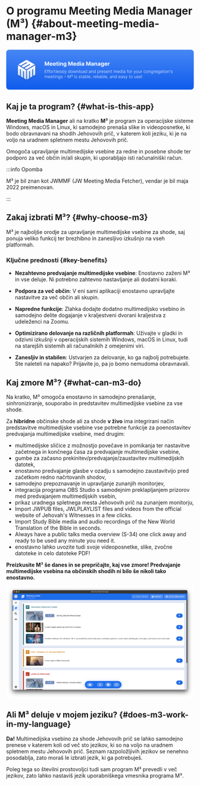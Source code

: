 # O programu Meeting Media Manager (M³) {#about-meeting-media-manager-m3}

![M³ banner](./../assets/m3-banner.png)

## Kaj je ta program? {#what-is-this-app}

**Meeting Media Manager** ali na kratko **M³** je program za operacijske sisteme Windows, macOS in Linux, ki samodejno prenaša slike in videoposnetke, ki bodo obravnavani na shodih Jehovovih prič, v katerem koli jeziku, ki je na voljo na uradnem spletnem mestu Jehovovih prič.

Omogoča upravljanje multimedijske vsebine za redne in posebne shode ter podporo za več občin in/ali skupin, ki uporabljajo isti računalniški račun.

:::info Opomba

M³ je bil znan kot JWMMF (JW Meeting Media Fetcher), vendar je bil maja 2022 preimenovan.

:::

## Zakaj izbrati M³? {#why-choose-m3}

M³ je najboljše orodje za upravljanje multimedijske vsebine za shode, saj ponuja veliko funkcij ter brezhibno in zanesljivo izkušnjo na vseh platformah.

### Ključne prednosti {#key-benefits}

- **Nezahtevno predvajanje multimedijske vsebine**: Enostavno zaženi M³ in vse deluje. Ni potrebno zahtevno nastavljanje ali dodatni koraki.

- **Podpora za več občin**: V eni sami aplikaciji enostavno upravljajte nastavitve za več občin ali skupin.

- **Napredne funkcije**: Zlahka dodajte dodatno multimedijsko vsebino in samodejno delite dogajanje v kraljestveni dvorani kraljestva z udeleženci na Zoomu.

- **Optimizirano delovanje na različnih platformah**: Uživajte v gladki in odzivni izkušnji v operacijskih sistemih Windows, macOS in Linux, tudi na starejših sistemih ali računalnikih z omejenimi viri.

- **Zanesljiv in stabilen**: Ustvarjen za delovanje, ko ga najbolj potrebujete. Ste naleteli na napako? Prijavite jo, pa jo bomo nemudoma obravnavali.

## Kaj zmore M³? {#what-can-m3-do}

Na kratko, M³ omogoča enostavno in samodejno prenašanje, sinhroniziranje, souporabo in predstavitev multimedijske vsebine za vse shode.

Za **hibridne** občinske shode ali za shode **v živo** ima integrirani način predstavitve multimedijske vsebine vse potrebne funkcije za poenostavitev predvajanja multimedijske vsebine, med drugim:

- multimedijske sličice z možnostjo povečave in pomikanja ter nastavitve začetnega in končnega časa za predvajanje multimedijske vsebine,
- gumbe za začasno prekinitev/predvajanje/zaustavitev multimedijskih datotek,
- enostavno predvajanje glasbe v ozadju s samodejno zaustavitvijo pred začetkom redno načrtovanih shodov,
- samodejno prepoznavanje in upravljanje zunanjih monitorjev,
- integracija programa OBS Studio s samodejnim preklapljanjem prizorov med predvajanjem multimedijskih vsebin,
- prikaz uradnega spletnega mesta Jehovovih prič na zunanjem monitorju,
- Import JWPUB files, JWLPLAYLIST files and videos from the official website of Jehovah's Witnesses in a few clicks.
- Import Study Bible media and audio recordings of the New World Translation of the Bible in seconds.
- Always have a public talks media overview (S-34) one click away and ready to be used any minute you need it.
- enostavno lahko uvozite tudi svoje videoposnetke, slike, zvočne datoteke in celo datoteke PDF!

**Preizkusite M³ še danes in se prepričajte, kaj vse zmore! Predvajanje multimedijske vsebina na občinskih shodih ni bilo še nikoli tako enostavno.**

![M³ preview](./../assets/m3-preview.png)

## Ali M³ deluje v mojem jeziku? {#does-m3-work-in-my-language}

**Da!** Multimedijska vsebino za shode Jehovovih prič se lahko samodejno prenese v katerem koli od več sto jezikov, ki so na voljo na uradnem spletnem mestu Jehovovih prič. Seznam razpoložljivih jezikov se nenehno posodablja, zato moraš le izbrati jezik, ki ga potrebuješ.

Poleg tega so številni prostovoljci tudi sam program M³ prevedli v več jezikov, zato lahko nastaviš jezik uporabniškega vmesnika programa M³.
